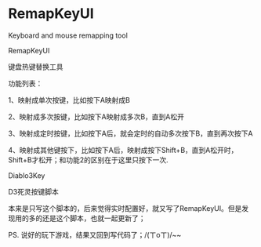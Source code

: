 ﻿# RemapKeyUI
Keyboard and mouse remapping tool

RemapKeyUI

键盘热键替换工具

功能列表：

1、映射成单次按键，比如按下A映射成B

2、映射成多次按键，比如按下A映射成多次B，直到A松开

3、映射成定时按键，比如按下A后，就会定时的自动多次按下B，直到再次按下A

4、映射成其他键按下，比如按下A后，映射成按下Shift+B，直到A松开时，Shift+B才松开；和功能2的区别在于这里只按下一次.


Diablo3Key

D3死灵按键脚本

本来是只写这个脚本的，后来觉得实时配置好，就又写了RemapKeyUI。但是发现用的多的还是这个脚本，也就一起更新了；

PS. 说好的玩下游戏，结果又回到写代码了；/(ㄒoㄒ)/~~
